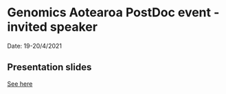 # Genomics Aotearoa PostDoc event - invited speaker

Date: 19-20/4/2021

## Presentation slides

[See here](https://www.canva.com/design/DAEVB3euWMM/8Gmqh4Lse0MvxTDubnoDAQ/view?utm_content=DAEVB3euWMM&utm_campaign=designshare&utm_medium=link&utm_source=homepage_design_menu)

